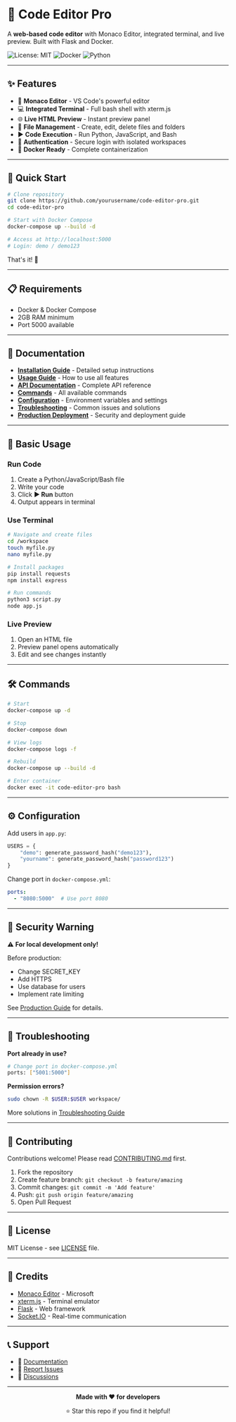 # 🚀 Code Editor Pro

A **web-based code editor** with Monaco Editor, integrated terminal, and live preview. Built with Flask and Docker.

![License: MIT](https://img.shields.io/badge/License-MIT-yellow.svg)
![Docker](https://img.shields.io/badge/Docker-Ready-blue.svg)
![Python](https://img.shields.io/badge/Python-3.11-green.svg)

---

## ✨ Features

- 🎨 **Monaco Editor** - VS Code's powerful editor
- 💻 **Integrated Terminal** - Full bash shell with xterm.js
- 🌐 **Live HTML Preview** - Instant preview panel
- 📁 **File Management** - Create, edit, delete files and folders
- ▶️ **Code Execution** - Run Python, JavaScript, and Bash
- 🔐 **Authentication** - Secure login with isolated workspaces
- 🐳 **Docker Ready** - Complete containerization

---

## 🚀 Quick Start

```bash
# Clone repository
git clone https://github.com/yourusername/code-editor-pro.git
cd code-editor-pro

# Start with Docker Compose
docker-compose up --build -d

# Access at http://localhost:5000
# Login: demo / demo123
```

That's it! 🎉

---

## 📋 Requirements

- Docker & Docker Compose
- 2GB RAM minimum
- Port 5000 available

---

## 📖 Documentation

- **[Installation Guide](docs/INSTALLATION.md)** - Detailed setup instructions
- **[Usage Guide](docs/USAGE.md)** - How to use all features
- **[API Documentation](docs/API.md)** - Complete API reference
- **[Commands](docs/COMMANDS.md)** - All available commands
- **[Configuration](docs/CONFIGURATION.md)** - Environment variables and settings
- **[Troubleshooting](docs/TROUBLESHOOTING.md)** - Common issues and solutions
- **[Production Deployment](docs/PRODUCTION.md)** - Security and deployment guide

---

## 🎯 Basic Usage

### Run Code
1. Create a Python/JavaScript/Bash file
2. Write your code
3. Click **▶️ Run** button
4. Output appears in terminal

### Use Terminal
```bash
# Navigate and create files
cd /workspace
touch myfile.py
nano myfile.py

# Install packages
pip install requests
npm install express

# Run commands
python3 script.py
node app.js
```

### Live Preview
1. Open an HTML file
2. Preview panel opens automatically
3. Edit and see changes instantly

---

## 🛠️ Commands

```bash
# Start
docker-compose up -d

# Stop
docker-compose down

# View logs
docker-compose logs -f

# Rebuild
docker-compose up --build -d

# Enter container
docker exec -it code-editor-pro bash
```

---

## ⚙️ Configuration

Add users in `app.py`:
```python
USERS = {
    "demo": generate_password_hash("demo123"),
    "yourname": generate_password_hash("password123")
}
```

Change port in `docker-compose.yml`:
```yaml
ports:
  - "8080:5000"  # Use port 8080
```

---

## 🔐 Security Warning

⚠️ **For local development only!** 

Before production:
- Change SECRET_KEY
- Add HTTPS
- Use database for users
- Implement rate limiting

See [Production Guide](docs/PRODUCTION.md) for details.

---

## 🐛 Troubleshooting

**Port already in use?**
```bash
# Change port in docker-compose.yml
ports: ["5001:5000"]
```

**Permission errors?**
```bash
sudo chown -R $USER:$USER workspace/
```

More solutions in [Troubleshooting Guide](docs/TROUBLESHOOTING.md)

---

## 🤝 Contributing

Contributions welcome! Please read [CONTRIBUTING.md](CONTRIBUTING.md) first.

1. Fork the repository
2. Create feature branch: `git checkout -b feature/amazing`
3. Commit changes: `git commit -m 'Add feature'`
4. Push: `git push origin feature/amazing`
5. Open Pull Request

---

## 📜 License

MIT License - see [LICENSE](LICENSE) file.

---

## 🙏 Credits

- [Monaco Editor](https://microsoft.github.io/monaco-editor/) - Microsoft
- [xterm.js](https://xtermjs.org/) - Terminal emulator
- [Flask](https://flask.palletsprojects.com/) - Web framework
- [Socket.IO](https://socket.io/) - Real-time communication

---

## 📞 Support

- 📖 [Documentation](docs/)
- 🐛 [Report Issues](https://github.com/yourusername/code-editor-pro/issues)
- 💬 [Discussions](https://github.com/yourusername/code-editor-pro/discussions)

---

<div align="center">

**Made with ❤️ for developers**

⭐ Star this repo if you find it helpful!

</div>
